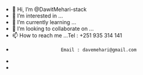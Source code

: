 - 👋 Hi, I’m @DawitMehari-stack
- 👀 I’m interested in ...
- 🌱 I’m currently learning ...
- 💞️ I’m looking to collaborate on ...
- 📫 How to reach me ...Tel : +251 935 314 141
-                       Email : davemehari@gmail.com
-                              
- 

<!---
DawitMehari-stack/DawitMehari-stack is a ✨ special ✨ repository because its `README.md` (this file) appears on your GitHub profile.
You can click the Preview link to take a look at your changes.
--->
